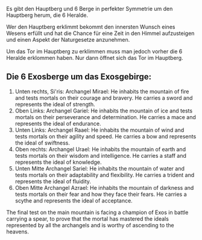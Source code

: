 
Es gibt den Hauptberg und 6 Berge in perfekter Symmetrie um den Hauptberg herum, die 6 Heralde.

Wer den Hauptberg erklimmt bekommt den innersten Wunsch eines Wesens erfüllt und hat die Chance für eine Zeit in den Himmel aufzusteigen und einen Aspekt der Naturgesetze anzunehmen.

Um das Tor im Hauptberg zu erklimmen muss man jedoch vorher die 6 Heralde erklommen haben. Nur dann öffnet sich das Tor im Hauptberg.

## Die 6 Exosberge um das Exosgebirge:

1. Unten rechts, Si'ris:
   Archangel Mirael: He inhabits the mountain of fire and tests mortals on their courage and bravery. He carries a sword and represents the ideal of strength.
2. Oben Links:
   Archangel Gariel: He inhabits the mountain of ice and tests mortals on their perseverance and determination. He carries a mace and represents the ideal of endurance.
3. Unten Links:
   Archangel Raael: He inhabits the mountain of wind and tests mortals on their agility and speed. He carries a bow and represents the ideal of swiftness.
4. Oben rechts:
   Archangel Urael: He inhabits the mountain of earth and tests mortals on their wisdom and intelligence. He carries a staff and represents the ideal of knowledge.
5. Unten Mitte 
   Archangel Sariel: He inhabits the mountain of water and tests mortals on their adaptability and flexibility. He carries a trident and represents the ideal of fluidity.
6. Oben Mitte
   Archangel Azrael: He inhabits the mountain of darkness and tests mortals on their fear and how they face their fears. He carries a scythe and represents the ideal of acceptance.

The final test on the main mountain is facing a champion of Exos in battle carrying a spear, to prove that the mortal has mastered the ideals represented by all the archangels and is worthy of ascending to the heavens.